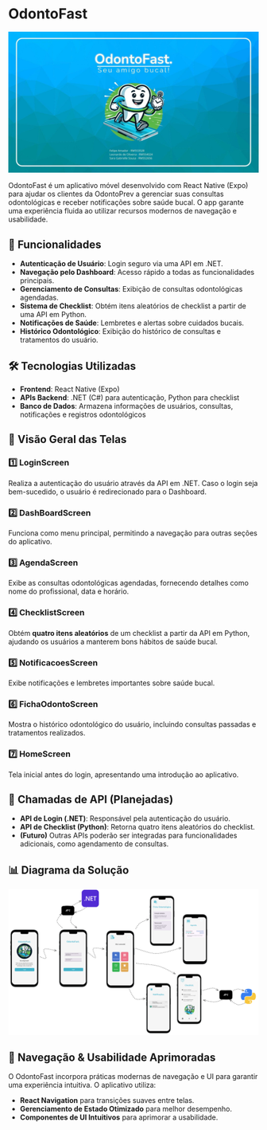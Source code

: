 # OdontoFast
![Capa do projeto](https://github.com/leodascripto/Odontofast-ReactNative/blob/master/src/assets/images/readmepics/capa.jpg?raw=true)

OdontoFast é um aplicativo móvel desenvolvido com React Native (Expo) para ajudar os clientes da OdontoPrev a gerenciar suas consultas odontológicas e receber notificações sobre saúde bucal. O app garante uma experiência fluida ao utilizar recursos modernos de navegação e usabilidade.

## 📌 Funcionalidades

- **Autenticação de Usuário**: Login seguro via uma API em .NET.
- **Navegação pelo Dashboard**: Acesso rápido a todas as funcionalidades principais.
- **Gerenciamento de Consultas**: Exibição de consultas odontológicas agendadas.
- **Sistema de Checklist**: Obtém itens aleatórios de checklist a partir de uma API em Python.
- **Notificações de Saúde**: Lembretes e alertas sobre cuidados bucais.
- **Histórico Odontológico**: Exibição do histórico de consultas e tratamentos do usuário.

## 🛠️ Tecnologias Utilizadas

- **Frontend**: React Native (Expo)
- **APIs Backend**: .NET (C#) para autenticação, Python para checklist
- **Banco de Dados**: Armazena informações de usuários, consultas, notificações e registros odontológicos

## 📱 Visão Geral das Telas

### 1️⃣ LoginScreen
Realiza a autenticação do usuário através da API em .NET. Caso o login seja bem-sucedido, o usuário é redirecionado para o Dashboard.

### 2️⃣ DashBoardScreen
Funciona como menu principal, permitindo a navegação para outras seções do aplicativo.

### 3️⃣ AgendaScreen
Exibe as consultas odontológicas agendadas, fornecendo detalhes como nome do profissional, data e horário.

### 4️⃣ ChecklistScreen
Obtém **quatro itens aleatórios** de um checklist a partir da API em Python, ajudando os usuários a manterem bons hábitos de saúde bucal.

### 5️⃣ NotificacoesScreen
Exibe notificações e lembretes importantes sobre saúde bucal.

### 6️⃣ FichaOdontoScreen
Mostra o histórico odontológico do usuário, incluindo consultas passadas e tratamentos realizados.

### 7️⃣ HomeScreen
Tela inicial antes do login, apresentando uma introdução ao aplicativo.

## 🔗 Chamadas de API (Planejadas)

- **API de Login (.NET)**: Responsável pela autenticação do usuário.
- **API de Checklist (Python)**: Retorna quatro itens aleatórios do checklist.
- **(Futuro)** Outras APIs poderão ser integradas para funcionalidades adicionais, como agendamento de consultas.

## 📊 Diagrama da Solução

![Diagrama da Solução](https://github.com/leodascripto/Odontofast-ReactNative/blob/master/src/assets/images/readmepics/diagrama.png?raw=true)

## 🚀 Navegação & Usabilidade Aprimoradas

O OdontoFast incorpora práticas modernas de navegação e UI para garantir uma experiência intuitiva. O aplicativo utiliza:
- **React Navigation** para transições suaves entre telas.
- **Gerenciamento de Estado Otimizado** para melhor desempenho.
- **Componentes de UI Intuitivos** para aprimorar a usabilidade.
